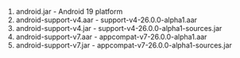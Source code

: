 1. android.jar - Android 19 platform
2. android-support-v4.aar - support-v4-26.0.0-alpha1.aar
3. android-support-v4.jar - support-v4-26.0.0-alpha1-sources.jar
4. android-support-v7.aar - appcompat-v7-26.0.0-alpha1.aar
5. android-support-v7.jar - appcompat-v7-26.0.0-alpha1-sources.jar